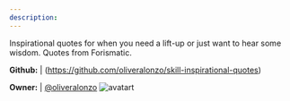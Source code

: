 ```yaml
---
description: 
---
```

Inspirational quotes for when you need a lift-up or just want to hear some wisdom. Quotes from Forismatic.

**Github:** | (https://github.com/oliveralonzo/skill-inspirational-quotes)

**Owner:** | [@oliveralonzo](https://github.com/oliveralonzo) ![avatart](https://avatars0.githubusercontent.com/u/19820425?v=4)

